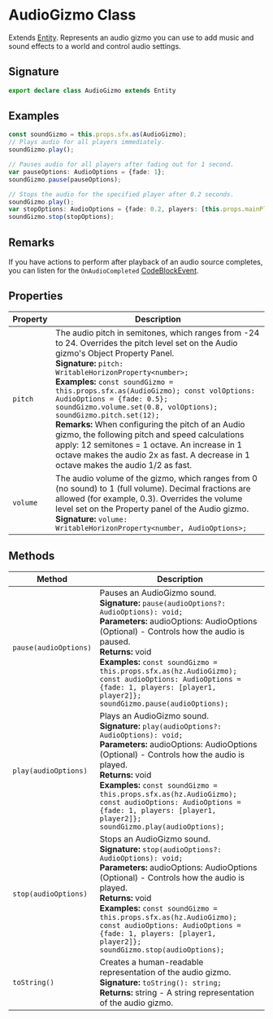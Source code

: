 # AudioGizmo Class

Extends [Entity](https://developers.meta.com/horizon-worlds/reference/2.0.0/core_entity). Represents an audio gizmo you can use to add music and sound effects to a world and control audio settings.

## Signature

```typescript
export declare class AudioGizmo extends Entity
```

## Examples

```typescript
const soundGizmo = this.props.sfx.as(AudioGizmo);
// Plays audio for all players immediately.
soundGizmo.play();

// Pauses audio for all players after fading out for 1 second.
var pauseOptions: AudioOptions = {fade: 1};
soundGizmo.pause(pauseOptions);

// Stops the audio for the specified player after 0.2 seconds.
soundGizmo.play();
var stopOptions: AudioOptions = {fade: 0.2, players: [this.props.mainPlayer]};
soundGizmo.stop(stopOptions);
```

## Remarks

If you have actions to perform after playback of an audio source completes, you can listen for the `OnAudioCompleted` [CodeBlockEvent](https://developers.meta.com/horizon-worlds/reference/2.0.0/core_codeblockevents).

## Properties

| Property | Description |
| --- | --- |
| `pitch` | The audio pitch in semitones, which ranges from -24 to 24. Overrides the pitch level set on the Audio gizmo's Object Property Panel.<br/>**Signature:** `pitch: WritableHorizonProperty<number>;`<br/>**Examples:** `const soundGizmo = this.props.sfx.as(AudioGizmo); const volOptions: AudioOptions = {fade: 0.5}; soundGizmo.volume.set(0.8, volOptions); soundGizmo.pitch.set(12);`<br/>**Remarks:** When configuring the pitch of an Audio gizmo, the following pitch and speed calculations apply: 12 semitones = 1 octave. An increase in 1 octave makes the audio 2x as fast. A decrease in 1 octave makes the audio 1/2 as fast. |
| `volume` | The audio volume of the gizmo, which ranges from 0 (no sound) to 1 (full volume). Decimal fractions are allowed (for example, 0.3). Overrides the volume level set on the Property panel of the Audio gizmo.<br/>**Signature:** `volume: WritableHorizonProperty<number, AudioOptions>;` |

## Methods

| Method | Description |
| --- | --- |
| `pause(audioOptions)` | Pauses an AudioGizmo sound.<br/>**Signature:** `pause(audioOptions?: AudioOptions): void;`<br/>**Parameters:** audioOptions: AudioOptions (Optional) - Controls how the audio is paused.<br/>**Returns:** void<br/>**Examples:** `const soundGizmo = this.props.sfx.as(hz.AudioGizmo); const audioOptions: AudioOptions = {fade: 1, players: [player1, player2]}; soundGizmo.pause(audioOptions);` |
| `play(audioOptions)` | Plays an AudioGizmo sound.<br/>**Signature:** `play(audioOptions?: AudioOptions): void;`<br/>**Parameters:** audioOptions: AudioOptions (Optional) - Controls how the audio is played.<br/>**Returns:** void<br/>**Examples:** `const soundGizmo = this.props.sfx.as(hz.AudioGizmo); const audioOptions: AudioOptions = {fade: 1, players: [player1, player2]}; soundGizmo.play(audioOptions);` |
| `stop(audioOptions)` | Stops an AudioGizmo sound.<br/>**Signature:** `stop(audioOptions?: AudioOptions): void;`<br/>**Parameters:** audioOptions: AudioOptions (Optional) - Controls how the audio is played.<br/>**Returns:** void<br/>**Examples:** `const soundGizmo = this.props.sfx.as(hz.AudioGizmo); const audioOptions: AudioOptions = {fade: 1, players: [player1, player2]}; soundGizmo.stop(audioOptions);` |
| `toString()` | Creates a human-readable representation of the audio gizmo.<br/>**Signature:** `toString(): string;`<br/>**Returns:** string - A string representation of the audio gizmo. |